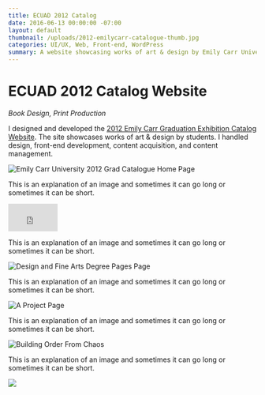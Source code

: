 ```yaml
---
title: ECUAD 2012 Catalog
date: 2016-06-13 00:00:00 -07:00
layout: default
thumbnail: /uploads/2012-emilycarr-catalogue-thumb.jpg
categories: UI/UX, Web, Front-end, WordPress
summary: A website showcasing works of art & design by Emily Carr University graduates.
---
```

<div class="grid">
    <h1>ECUAD 2012 Catalog Website</h1>
    <p><em>Book Design, Print Production</em></p>
</div>

<div class="grid">
    <div class="col-1-3">
    	<p>I designed and developed the <a href="http://grad2012.ecuad.ca/" target="_blank">2012 Emily Carr Graduation Exhibition Catalog Website</a>. The site showcases works of art & design by students. I handled design, front-end development, content acquisition, and content management.</p>
	</div>
	<div class="col-2-3">
		<img src="/uploads/2012-emilycarr-catalogue-home.jpg" alt="Emily Carr University 2012 Grad Catalogue Home Page" />
	</div>
</div>

<div class="grid">
    <div class="col-1-3">
    	<p>This is an explanation of an image and sometimes it can go long or sometimes it can be short.</p>
	</div>
	<div class="col-2-3">
		<div class="vendor">
		    <iframe src="https://player.vimeo.com/video/41069060?autoplay=1&color=2196f3" width="100" height="56" frameborder="0" webkitallowfullscreen mozallowfullscreen allowfullscreen></iframe>
		</div>
	</div>
</div>

<div class="grid">
    <div class="col-1-3">
    	<p>This is an explanation of an image and sometimes it can go long or sometimes it can be short.</p>
	</div>
	<div class="col-2-3">
		<img src="/uploads/2012-emilycarr-catalogue-degrees.jpg" alt="Design and Fine Arts Degree Pages Page" />
	</div>
</div>

<div class="grid">
    <div class="col-1-3">
    	<p>This is an explanation of an image and sometimes it can go long or sometimes it can be short.</p>
	</div>
	<div class="col-2-3">
		<img src="/uploads/2012-emilycarr-catalogue-project.jpg" alt="A Project Page" />
	</div>
</div>

<div class="grid">
    <div class="col-1-3">
    	<p>This is an explanation of an image and sometimes it can go long or sometimes it can be short.</p>
	</div>
	<div class="col-2-3">
		<img src="/uploads/2012-emilycarr-catalogue-zoomout.jpg" alt="Building Order From Chaos" />
	</div>
</div>

<div class="grid">
    <div class="col-1-3">
    	<p>This is an explanation of an image and sometimes it can go long or sometimes it can be short.</p>
	</div>
	<div class="col-2-3">
		<img src="/uploads/2012-emilycarr-catalogue-zoomout.jpg" />
	</div>
</div>